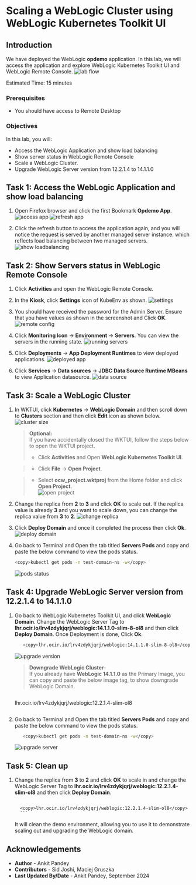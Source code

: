 # Scaling a WebLogic Cluster using WebLogic Kubernetes Toolkit UI

## Introduction

We have deployed the WebLogic **opdemo** application. In this lab, we will access the application and explore WebLogic Kubernetes Toolkit UI and WebLogic Remote Console.
 ![lab flow](images/lab-flow.png)

[](videohub:1_4r622c5o)
Estimated Time: 15 minutes

### Prerequisites

* You should have access to Remote Desktop

### Objectives

In this lab, you will:

* Access the WebLogic Application and show load balancing
* Show server status in WebLogic Remote Console
* Scale a WebLogic Cluster.
* Upgrade WebLogic Server version from 12.2.1.4 to 14.1.1.0


## Task 1: Access the WebLogic Application and show load balancing

1. Open Firefox browser and click the first Bookmark **Opdemo App**.
 ![access app](images/access-app.png)
 ![refresh app](images/click-refresh.png)

2. Click the refresh button to access the application again, and you will notice the request is served by another managed server instance. which reflects load balancing between two managed servers.
 ![show loadbalancing](images/show-loadbalancing.png)

## Task 2: Show Servers status in WebLogic Remote Console

1. Click **Activities** and open the WebLogic Remote Console.

2. In the **Kiosk**, click **Settings** icon of KubeEnv as shown.
 ![settings](images/settings.png)

3. You should have received the password for the Admin Server. Ensure that you have values as shown in the screenshot and Click **OK**.
 ![remote config](images/remote-config.png)

4. Click **Monitoring Icon** -> **Environment** -> **Servers**. You can view the servers in the running state.
 ![running servers](images/running-servers.png)

5. Click **Deployments** -> **App Deployment Runtimes** to view deployed applications.
 ![deployed app](images/deployed-app.png)

6. Click **Services** -> **Data sources** -> **JDBC Data Source Runtime MBeans** to view Application datasource.
 ![data source](images/data-source.png)

## Task 3: Scale a WebLogic Cluster

1. In WKTUI, click **Kubernetes** -> **WebLogic Domain** and then scroll down to **Clusters** section and then click **Edit** icon as shown below.
 ![cluster size](images/cluster-size.png)

    > **Optional:** <br>
    > If you have accidentally closed the WKTUI, follow the steps below to open the WKTUI project.
    > * Click **Activities** and Open **WebLogic Kubernetes Toolkit UI**.<br>

    > * Click **File** -> **Open Project**.<br>

    > * Select **ocw_project.wktproj** from the Home folder and click **Open Project**.<br>
 ![open project](images/open-project.png)


2. Change the replica from **2** to **3** and click **OK** to scale out. If the replica value is already **3** and you want to scale down, you can change the replica value from **3** to **2**.
 ![change replica](images/change-replica.png)

3. Click **Deploy Domain** and once it completed the process then click **Ok**.
 ![deploy domain](images/deploy-domain.png)

4. Go back to Terminal and Open the tab titled **Servers Pods** and copy and paste the below command to view the pods status.
      ```bash
      <copy>kubectl get pods -n test-domain-ns -w</copy>
      ```

      ![pods status](images/pod-status.png)

## Task 4: Upgrade WebLogic Server version from 12.2.1.4 to 14.1.1.0

1. Go back to WebLogic Kubernetes Toolkit UI, and click **WebLogic Domain**. Change the WebLogic Server Tag to **lhr.ocir.io/lrv4zdykjqrj/weblogic:14.1.1.0-slim-8-ol8** and then click **Deploy Domain**. Once Deployment is done, Click **Ok**.

      ```bash
         <copy>lhr.ocir.io/lrv4zdykjqrj/weblogic:14.1.1.0-slim-8-ol8</copy>
      ```
      ![upgrade version](images/upgrade-version.png)

    > **Downgrade WebLogic Cluster**-<br>
    > If you already have **WebLogic 14.1.1.0** as the Primary Image, you can copy and paste the below image tag, to show downgrade WebLogic Domain. 

    > ```bash
     <copy>lhr.ocir.io/lrv4zdykjqrj/weblogic:12.2.1.4-slim-ol8</copy>
      ```

2. Go back to Terminal and Open the tab titled **Servers Pods** and copy and paste the below command to view the pods status.
      ````bash
         <copy>kubectl get pods -n test-domain-ns -w</copy>
      ````
      ![upgrade server](images/upgrade-server.png)

## Task 5: Clean up

1. Change the replica from **3** to **2** and click **OK** to scale in and change the WebLogic Server Tag to **lhr.ocir.io/lrv4zdykjqrj/weblogic:12.2.1.4-slim-ol8** and then click **Deploy Domain**.

      >  ```bash
         <copy>lhr.ocir.io/lrv4zdykjqrj/weblogic:12.2.1.4-slim-ol8</copy>
         ```
      It will clean the demo environment, allowing you to use it to demonstrate scaling out and upgrading the WebLogic domain. 
 

## Acknowledgements

* **Author** -  Ankit Pandey
* **Contributors** - Sid Joshi, Maciej Gruszka 
* **Last Updated By/Date** - Ankit Pandey, September 2024